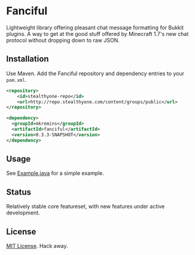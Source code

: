 Fanciful
========
Lightweight library offering pleasant chat message formatting for Bukkit plugins. A way to get at the good stuff offered by Minecraft 1.7's new chat protocol without dropping down to raw JSON.

Installation
--------
Use Maven. Add the Fanciful repository and dependency entries to your `pom.xml`.

```xml
<repository>
    <id>stealthyone-repo</id>
    <url>http://repo.stealthyone.com/content/groups/public</url>
</repository>

<dependency>
  <groupId>mkremins</groupId>
  <artifactId>fanciful</artifactId>
  <version>0.3.3-SNAPSHOT</version>
</dependency>
```

Usage
--------
See [Example.java](http://github.com/mkremins/fanciful/tree/master/src/example/java/mkremins/fanciful/Example.java) for a simple example.

Status
--------
Relatively stable core featureset, with new features under active development.

License
--------
[MIT License](http://opensource.org/licenses/MIT). Hack away.
